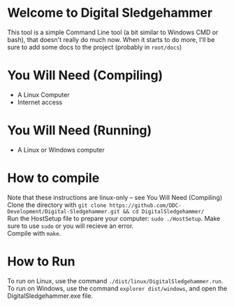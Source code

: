 # Welcome to Digital Sledgehammer

This tool is a simple Command Line tool (a bit similar to Windows CMD or bash), that doesn't really do much now.
When it starts to do more, I'll be sure to add some docs to the project (probably in `root/docs`)


# You Will Need (Compiling)
- A Linux Computer
- Internet access

# You Will Need (Running)
- A Linux or Windows computer

# How to compile

Note that these instructions are linux-only – see You Will Need (Compiling)
Clone the directory with `git clone https://github.com/DDC-Development/Digital-Sledgehammer.git && cd DigitalSledgehammer/`<br/>
Run the HostSetup file to prepare your computer: `sudo ./HostSetup`. Make sure to use `sudo` or you will recieve an error.<br/>
Compile with `make`.

# How to Run

To run on Linux, use the command `./dist/linux/DigitalSledgehammer.run`.<br/>
To run on Windows, use the command `explorer dist/windows`, and open the DigitalSledgehammer.exe file.